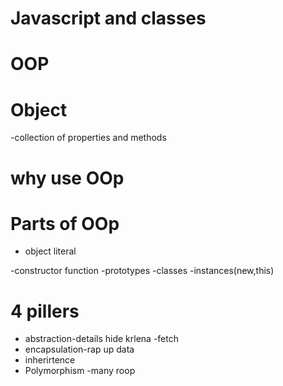 # Javascript and classes

# OOP

# Object
-collection of properties and methods

# why use OOp

# Parts of OOp
- object literal

-constructor function
-prototypes
-classes
-instances(new,this)

# 4 pillers
- abstraction-details hide krlena -fetch
- encapsulation-rap up data
- inherirtence
- Polymorphism -many roop


